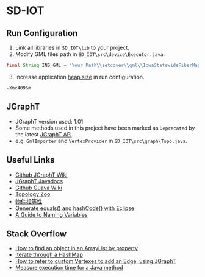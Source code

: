 # SD-IOT

## Run Configuration
1. Link all libraries in `SD_IOT\lib` to your project.
2. Modify GML files path in `SD_IOT\src\device\Executor.java`.
```java
final String INS_GML = "Your_Path\\setcover\\gml\\IowaStatewideFiberMap.gml";
```
3. Increase application [heap size] in run configuration.
```
-Xmx4096m
```

## JGraphT
* JGraphT version used: 1.01
* Some methods used in this project have been marked as `Deprecated` by the latest [JGraphT API].
* e.g. `GmlImporter` and `VertexProvider` in `SD_IOT\src\graph\Topo.java`.

## Useful Links
- [Github JGraphT Wiki](https://github.com/jgrapht/jgrapht/wiki)
- [JGraphT Javadocs](http://jgrapht.org/javadoc/)
- [Github Guava Wiki](https://github.com/google/guava/wiki)
- [Topology Zoo](http://www.topology-zoo.org/dataset.html)
- [物件相等性](https://openhome.cc/Gossip/JavaEssence/ObjectEquality.html)
- [Generate equals() and hashCode() with Eclipse](http://www.baeldung.com/java-eclipse-equals-and-hashcode)
- [A Guide to Naming Variables](https://a-nickels-worth.blogspot.tw/2016/04/a-guide-to-naming-variables.html)

## Stack Overflow
- [How to find an object in an ArrayList by property](https://stackoverflow.com/questions/17526608/how-to-find-an-object-in-an-arraylist-by-property)
- [Iterate through a HashMap](https://stackoverflow.com/questions/1066589/iterate-through-a-hashmap)
- [How to refer to custom Vertexes to add an Edge, using JGraphT](https://stackoverflow.com/questions/23837638/how-to-refer-to-custom-vertexes-to-add-an-edge-using-jgrapht)
- [Measure execution time for a Java method](https://stackoverflow.com/questions/3382954/measure-execution-time-for-a-java-method)

[heap size]: https://stackoverflow.com/questions/15313393/how-to-increase-application-heap-size-in-eclipse
[JGraphT API]: http://jgrapht.org/javadoc/deprecated-list.html